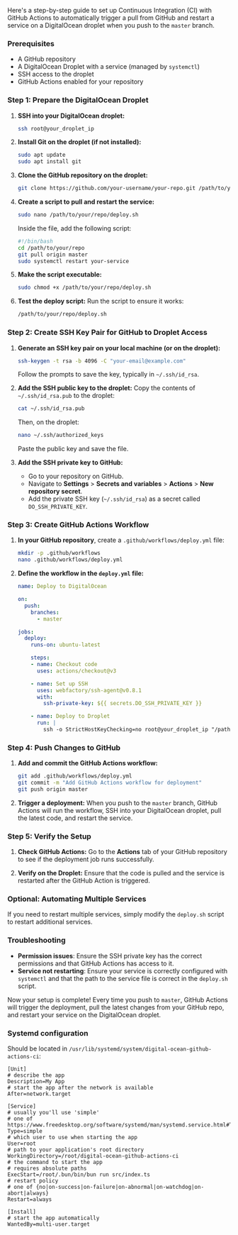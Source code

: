 Here's a step-by-step guide to set up Continuous Integration (CI) with GitHub Actions to automatically trigger a pull from GitHub and restart a service on a DigitalOcean droplet when you push to the `master` branch.

### Prerequisites
- A GitHub repository
- A DigitalOcean Droplet with a service (managed by `systemctl`)
- SSH access to the droplet
- GitHub Actions enabled for your repository

### Step 1: Prepare the DigitalOcean Droplet

1. **SSH into your DigitalOcean droplet:**
   ```bash
   ssh root@your_droplet_ip
   ```

2. **Install Git on the droplet (if not installed):**
   ```bash
   sudo apt update
   sudo apt install git
   ```

3. **Clone the GitHub repository on the droplet:**
   ```bash
   git clone https://github.com/your-username/your-repo.git /path/to/your/repo
   ```

4. **Create a script to pull and restart the service:**
   ```bash
   sudo nano /path/to/your/repo/deploy.sh
   ```

   Inside the file, add the following script:
   ```bash
   #!/bin/bash
   cd /path/to/your/repo
   git pull origin master
   sudo systemctl restart your-service
   ```

5. **Make the script executable:**
   ```bash
   sudo chmod +x /path/to/your/repo/deploy.sh
   ```

6. **Test the deploy script:**
   Run the script to ensure it works:
   ```bash
   /path/to/your/repo/deploy.sh
   ```

### Step 2: Create SSH Key Pair for GitHub to Droplet Access

1. **Generate an SSH key pair on your local machine (or on the droplet):**
   ```bash
   ssh-keygen -t rsa -b 4096 -C "your-email@example.com"
   ```
   Follow the prompts to save the key, typically in `~/.ssh/id_rsa`.

2. **Add the SSH public key to the droplet:**
   Copy the contents of `~/.ssh/id_rsa.pub` to the droplet:
   ```bash
   cat ~/.ssh/id_rsa.pub
   ```
   Then, on the droplet:
   ```bash
   nano ~/.ssh/authorized_keys
   ```
   Paste the public key and save the file.

3. **Add the SSH private key to GitHub:**
    - Go to your repository on GitHub.
    - Navigate to **Settings** > **Secrets and variables** > **Actions** > **New repository secret**.
    - Add the private SSH key (`~/.ssh/id_rsa`) as a secret called `DO_SSH_PRIVATE_KEY`.

### Step 3: Create GitHub Actions Workflow

1. **In your GitHub repository**, create a `.github/workflows/deploy.yml` file:
   ```bash
   mkdir -p .github/workflows
   nano .github/workflows/deploy.yml
   ```

2. **Define the workflow in the `deploy.yml` file:**

   ```yaml
   name: Deploy to DigitalOcean

   on:
     push:
       branches:
         - master

   jobs:
     deploy:
       runs-on: ubuntu-latest

       steps:
       - name: Checkout code
         uses: actions/checkout@v3

       - name: Set up SSH
         uses: webfactory/ssh-agent@v0.8.1
         with:
           ssh-private-key: ${{ secrets.DO_SSH_PRIVATE_KEY }}

       - name: Deploy to Droplet
         run: |
           ssh -o StrictHostKeyChecking=no root@your_droplet_ip "/path/to/your/repo/deploy.sh"
   ```

### Step 4: Push Changes to GitHub

1. **Add and commit the GitHub Actions workflow:**
   ```bash
   git add .github/workflows/deploy.yml
   git commit -m "Add GitHub Actions workflow for deployment"
   git push origin master
   ```

2. **Trigger a deployment:**
   When you push to the `master` branch, GitHub Actions will run the workflow, SSH into your DigitalOcean droplet, pull the latest code, and restart the service.

### Step 5: Verify the Setup

1. **Check GitHub Actions:**
   Go to the **Actions** tab of your GitHub repository to see if the deployment job runs successfully.

2. **Verify on the Droplet:**
   Ensure that the code is pulled and the service is restarted after the GitHub Action is triggered.

### Optional: Automating Multiple Services

If you need to restart multiple services, simply modify the `deploy.sh` script to restart additional services.

### Troubleshooting

- **Permission issues**: Ensure the SSH private key has the correct permissions and that GitHub Actions has access to it.
- **Service not restarting**: Ensure your service is correctly configured with `systemctl` and that the path to the service file is correct in the `deploy.sh` script.

Now your setup is complete! Every time you push to `master`, GitHub Actions will trigger the deployment, pull the latest changes from your GitHub repo, and restart your service on the DigitalOcean droplet.

### Systemd configuration
Should be located in `/usr/lib/systemd/system/digital-ocean-github-actions-ci`:
``` 
[Unit]
# describe the app
Description=My App
# start the app after the network is available
After=network.target

[Service]
# usually you'll use 'simple'
# one of https://www.freedesktop.org/software/systemd/man/systemd.service.html#Type=
Type=simple
# which user to use when starting the app
User=root
# path to your application's root directory
WorkingDirectory=/root/digital-ocean-github-actions-ci
# the command to start the app
# requires absolute paths
ExecStart=/root/.bun/bin/bun run src/index.ts
# restart policy
# one of {no|on-success|on-failure|on-abnormal|on-watchdog|on-abort|always}
Restart=always

[Install]
# start the app automatically
WantedBy=multi-user.target

```
